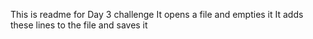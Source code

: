 This is readme for Day 3 challenge
It opens a file and empties it
It adds these lines to the file and saves it
